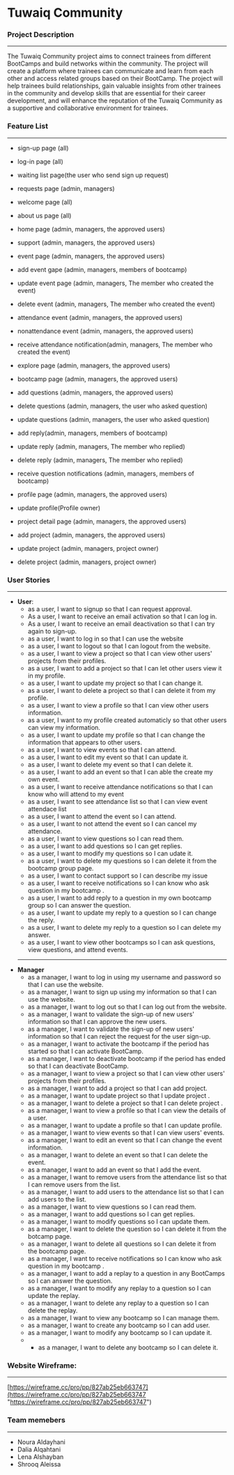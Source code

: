 # Tuwaiq Community

### Project Description
------------------------------------
The Tuwaiq Community project aims to connect trainees from different BootCamps and build networks within the community. The project will create a platform where trainees can communicate and learn from each other and access related groups based on their BootCamp. The project will help trainees build relationships, gain valuable insights from other trainees in the community and develop skills that are essential for their career development, and will enhance the reputation of the Tuwaiq Community as a supportive and collaborative environment for trainees.

### Feature List
------------------------------------

- sign-up page (all)
- log-in page (all)
- waiting list page(the user who send sign up request)
- requests page (admin, managers)
 
- welcome page (all)
- about us page (all)
- home page (admin, managers, the approved users)
- support  (admin, managers, the approved users)

- event page (admin, managers, the approved users)
- add event gape (admin, managers, members of bootcamp)
- update event page (admin, managers, The member who created the event)
- delete event (admin, managers, The member who created the event)
- attendance event (admin, managers, the approved users)
- nonattendance event (admin, managers, the approved users)
- receive attendance notification(admin, managers, The member who created the event)

- explore page (admin, managers, the approved users)
- bootcamp page (admin, managers, the approved users)
- add questions (admin, managers, the approved users)
- delete questions (admin, managers, the user who asked question)
- update questions (admin, managers, the user who asked question)
- add reply(admin, managers, members of bootcamp)
- update reply (admin, managers, The member who replied)
- delete reply (admin, managers, The member who replied)
- receive question notifications (admin, managers, members of bootcamp)

- profile page (admin, managers, the approved users)
- update profile(Profile owner)

- project detail page  (admin, managers, the approved users)
- add project (admin, managers, the approved users)
- update project (admin, managers, project owner)
- delete project (admin, managers, project owner)




### User Stories 
------------------------------------
 - **User**:
	 - as a user, I want to signup so that I can request approval.
	 - As a user, I want to receive an email activation so that I can log in.
	 - As a user, I want to receive an email deactivation so that I can try again to sign-up.
	 - as a user, I want to log in so that I can use the website
	 - as a user, I want to logout so that I can logout from the website.
	 - as a user, I want to view a project so that I can view other users' projects from their profiles.
	 - as a user, I want to add a project so that I can let other users view it in my profile.
	 - as a user, I want to update my project so that I can change it.
	 - as a user, I want to delete a project so that I can delete it from my profile.
	 - as a user, I want to view a profile so that I can view other users information.
	 - as a user, I want to my profile created automaticly so that other users can view my information.
	 - as a user, I want to update my profile so that I can change the information that appears to other users.
	 - as a user, I want to view events so that I can attend.
	 - as a user, I want to edit my event so that I can update it.
	 - as a user, I want to delete my event so that I can delete it.
	 - as a user, I want to add an event so that I can able the create my own event.
	 - as a user, I want to receive attendance notifications so that I can know who will attend to my event
	 - as a user, I want to see attendance list so that I can view event attendace list
	 - as a user, I want to attend the event so I can attend.
	 - as a user, I want to not attend the event so I can cancel my attendance.
	 - as a user, I want to view questions so I can read them.
	 - as a user, I want to add questions so I can get replies.
	 - as a user, I want to modify my questions so I can udate it.
	 - as a user, I want to delete my questions so I can delete it from the bootcamp group page.
	 - as a user, I want to contact support so I can describe my issue
	 - as a user, I want to receive notifications so I can know who ask question in my bootcamp .
	 - as a user, I want to add reply to a question in my own bootcamp group so I can answer the question.
	 - as a user, I want to update my reply to a question so I can change the reply.
	 - as a user, I want to delete my reply to a question so I can delete my answer.
	 - as a user, I want to view other bootcamps so I can ask questions, view questions, and attend events.
	------------------------------------
 - **Manager**
	 - as a manager, I want to log in using my username and password so that I can use the website.  
	- as a manager, I want to sign up using my information so that I can use the website.  
	- as a manager, I want to log out so that I can log out from the website.  
	- as a manager, I want to validate the sign-up of new users' information so that I can approve the new users.  
	- as a manager, I want to validate the sign-up of new users' information so that I can reject the request for the user sign-up.  
	- as a manager, I want to activate the bootcamp if the period has started so that I can activate BootCamp.  
	- as a manager, I want to deactivate bootcamp if the period has ended so that I can deactivate BootCamp.  
	- as a manager, I want to view a project so that I can view other users' projects from their profiles.  
	- as a manager, I want to add a project so that I can add project.  
	- as a manager, I want to update project so that I update project .  
	- as a manager, I want to delete a project so that I can delete project .  
	- as a manager, I want to view a profile so that I can view the details of a user.  
	- as a manager, I want to update a profile so that I can update profile.  
	- as a manager, I want to view events so that I can view users' events.  
	- as a manager, I want to edit an event so that I can change the event information.  
	- as a manager, I want to delete an event so that I can delete the event.  
	- as a manager, I want to add an event so that I add the event.  
	- as a manager, I want to remove users from the attendance list so that I can remove users from the list.  
	- as a manager, I want to add users to the attendance list so that I can add users to the list.  
	- as a manager, I want to view questions so I can read them.  
	- as a manager, I want to add questions so I can get replies.  
	- as a manager, I want to modify questions so I can update them.  
	- as a manager, I want to delete the question so I can delete it from the botcamp page.  
	- as a manager, I want to delete all questions so I can delete it from the bootcamp page. 
	- as a manager,  I want to receive notifications so I can know who ask question in my bootcamp .  
	- as a manager, I want to add a replay to a question in any BootCamps so I can answer the question.  
	- as a manager, I want to modify any replay to a question so I can update the replay.  
	- as a manager, I want to delete any replay to a question so I can delete the replay.  
	- as a manager, I want to view any bootcamp so I can manage them.  
	- as a manager, I want to create any bootcamp so I can add user.  
	- as a manager, I want to modify any bootcamp so I can update it.
	- - as a manager, I want to delete any bootcamp so I can delete it.

 

### Website Wireframe:
------------------------------------
[https://wireframe.cc/pro/pp/827ab25eb663747](https://wireframe.cc/pro/pp/827ab25eb663747 "https://wireframe.cc/pro/pp/827ab25eb663747")



### Team memebers
------------

 - Noura Aldayhani
 - Dalia Alqahtani
 - Lena Alshayban
 - Shrooq Aleissa
